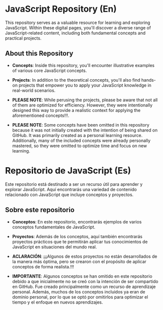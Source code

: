 # JavaScript Repository (En)

This repository serves as a valuable resource for learning and exploring JavaScript. Within these digital pages, you'll discover a diverse range of JavaScript-related content, including both fundamental concepts and practical projects.

## About this Repository

- **Concepts**: Inside this repository, you'll encounter illustrative examples of various core JavaScript concepts.

- **Projects**: In addition to the theoretical concepts, you'll also find hands-on projects that empower you to apply your JavaScript knowledge in real-world scenarios.

- **PLEASE NOTE**: While perusing the projects, please be aware that not all of them are optimized for efficiency. However, they were intentionally designed this way to provide a realistic context for applying the aforementioned concepts!!!.
  
- **PLEASE NOTE**: Some concepts have been omitted in this repository because it was not initially created with the intention of being shared on GitHub. It was primarily created as a personal learning resource. Additionally, many of the included concepts were already personally mastered, so they were omitted to optimize time and focus on new learning.




# Repositorio de JavaScript (Es)

Este repositorio está destinado a ser un recurso útil para aprender y explorar JavaScript. Aquí encontrarás una variedad de contenido relacionado con JavaScript que incluye conceptos y proyectos.

## Sobre este repositorio

- **Conceptos**: En este repositorio, encontrarás ejemplos de varios conceptos fundamentales de JavaScript. 

- **Proyectos**: Además de los conceptos, aquí también encontrarás proyectos prácticos que te permitirán aplicar tus conocimientos de JavaScript en situaciones del mundo real.

- **ACLARACIÓN**: ¡¡¡Algunos de estos proyectos no están desarrollados de la manera más óptima, pero se crearon con el propósito de aplicar conceptos de forma realista.!!!

- **IMPORTANTE**: Algunos conceptos se han omitido en este repositorio debido a que inicialmente no se creó con la intención de ser compartido en GitHub. Fue creado principalmente como un recurso de aprendizaje personal. Además, muchos de los conceptos incluidos ya eran de dominio personal, por lo que se optó por omitirlos para optimizar el tiempo y el enfoque en nuevos aprendizajes.
